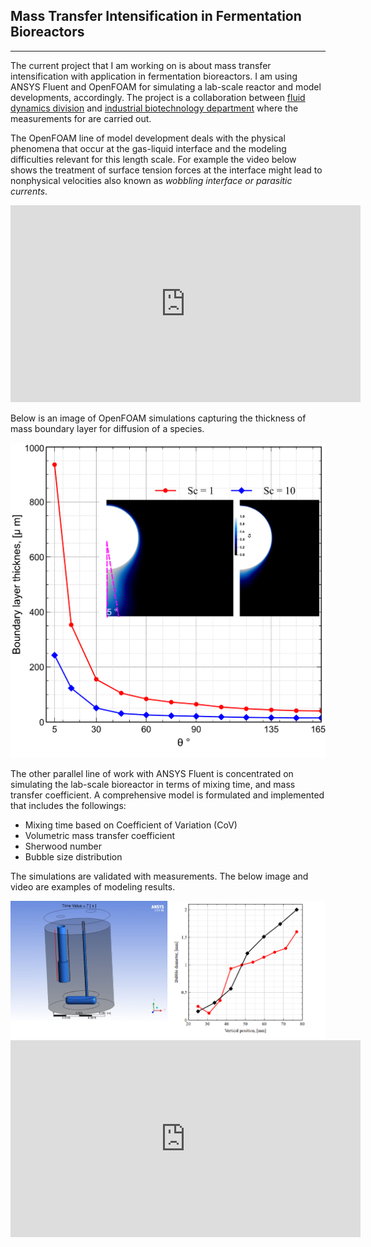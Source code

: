 ## Mass Transfer Intensification in Fermentation Bioreactors
---

The current project that I am working on is about mass transfer intensification with application in fermentation bioreactors. I am using ANSYS Fluent and OpenFOAM for simulating a lab-scale reactor and model developments, accordingly. The project is a collaboration between [fluid dynamics division](https://www.chalmers.se/en/departments/m2/research/fluiddynamics/Pages/default.aspx) and [industrial biotechnology department](https://www.chalmers.se/en/departments/bio/research/industrial-biotechnology/Pages/default.aspx) where the measurements for are carried out. 


The OpenFOAM line of model development deals with the physical phenomena that occur at the gas-liquid interface and the modeling difficulties relevant for this length scale. For example the video below shows the treatment of surface tension forces at the interface might lead to nonphysical velocities  also known as _wobbling interface or parasitic currents_.

<iframe width="560" height="315" src="https://www.youtube.com/embed/jo_ll1XzLRo" frameborder="0" allow="accelerometer; autoplay; encrypted-media; gyroscope; picture-in-picture" allowfullscreen></iframe>


Below is an image of OpenFOAM simulations capturing the thickness of mass boundary layer for diffusion of a species. 


<img src="images/bl.png?raw=true"/>


The other parallel line of work with ANSYS Fluent is concentrated on simulating the lab-scale bioreactor in terms of mixing time, and mass transfer coefficient. A comprehensive model is formulated and implemented that includes the followings:
- Mixing time based on Coefficient of Variation (CoV)
- Volumetric mass transfer coefficient
- Sherwood number
- Bubble size distribution

The simulations are validated with measurements. The below image and video are examples of modeling results.


<img src="images/bsd.png?raw=true"/>




<iframe width="560" height="315" src="https://www.youtube.com/embed/W1bVpep5w4c" frameborder="0" allow="accelerometer; autoplay; encrypted-media; gyroscope; picture-in-picture" allowfullscreen></iframe>
